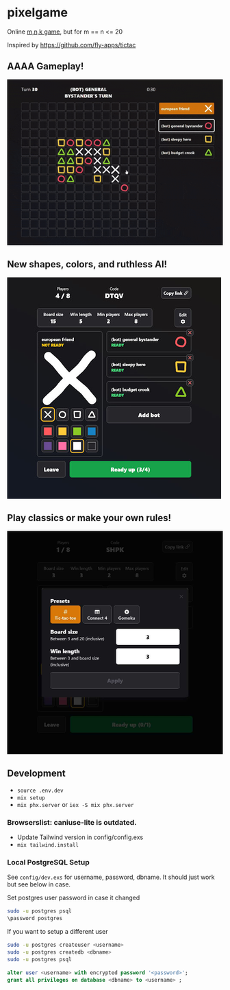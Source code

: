 # pixelgame

Online [m,n,k game](https://en.wikipedia.org/wiki/M,n,k-game), but for m == n <= 20

Inspired by https://github.com/fly-apps/tictac

## AAAA Gameplay!

![gameplay](./demo/playing.gif)

## New shapes, colors, and ruthless AI!

![multiplayer with bots](./demo/lobby.jpg)

## Play classics or make your own rules!

![customizable rules](./demo/settings.jpg)

## Development

- `source .env.dev`
- `mix setup`
- `mix phx.server` or `iex -S mix phx.server`

### Browserslist: caniuse-lite is outdated.

- Update Tailwind version in config/config.exs
- `mix tailwind.install`

### Local PostgreSQL Setup

See `config/dev.exs` for username, password, dbname. It should just work but see below in case.

Set postgres user password in case it changed

```sh
sudo -u postgres psql
\password postgres
```

If you want to setup a different user

```sh
sudo -u postgres createuser <username>
sudo -u postgres createdb <dbname>
sudo -u postgres psql
```

```sql
alter user <username> with encrypted password '<password>';
grant all privileges on database <dbname> to <username> ;
```
